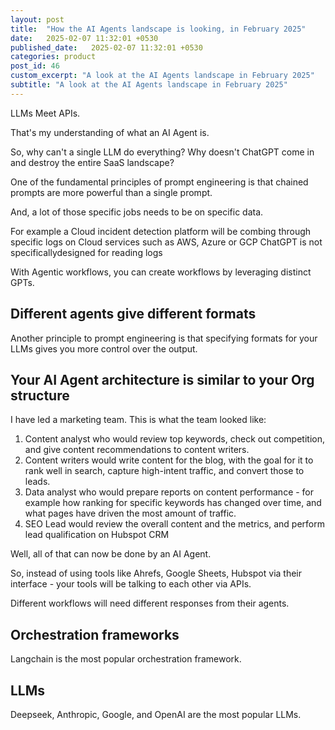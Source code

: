 ```yaml
---
layout: post
title:  "How the AI Agents landscape is looking, in February 2025"
date:   2025-02-07 11:32:01 +0530
published_date:   2025-02-07 11:32:01 +0530
categories: product
post_id: 46
custom_excerpt: "A look at the AI Agents landscape in February 2025"
subtitle: "A look at the AI Agents landscape in February 2025"
---
```


LLMs Meet APIs.

That's my understanding of what an AI Agent is.

So, why can't a single LLM do everything? Why doesn't ChatGPT come in and destroy the entire SaaS landscape?

One of the fundamental principles of prompt engineering is that chained prompts are more powerful than a single prompt. 

And, a lot of those specific jobs needs to be on specific data. 

For example a Cloud incident detection platform will be combing through specific logs on Cloud services such as AWS, Azure or GCP ChatGPT is not specificallydesigned for reading logs

With Agentic workflows, you can create workflows by leveraging distinct GPTs.

## Different agents give different formats

Another principle to prompt engineering is that specifying formats for your LLMs gives you more control over the output.

## Your AI Agent architecture is similar to your Org structure

I have led a marketing team. This is what the team looked like:
1. Content analyst who would review top keywords, check out competition, and give content recommendations to content writers.
2. Content writers would write content for the blog, with the goal for it to rank well in search, capture high-intent traffic, and convert those to leads.
3. Data analyst who would prepare reports on content performance - for example how ranking for specific keywords has changed over time, and what pages have driven the most amount of traffic.
4. SEO Lead would review the overall content and the metrics, and perform lead qualification on Hubspot CRM

Well, all of that can now be done by an AI Agent.

So, instead of using tools like Ahrefs, Google Sheets, Hubspot via their interface - your tools will be talking to each other via APIs.

Different workflows will need different responses from their agents. 

## Orchestration frameworks

Langchain is the most popular orchestration framework.

## LLMs

Deepseek, Anthropic, Google, and OpenAI are the most popular LLMs.